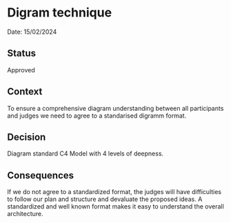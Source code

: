 # Digram technique 

Date: 15/02/2024 

## Status

Approved

## Context

To ensure a comprehensive diagram understanding between all participants and judges we need to agree to a standarised digramm format. 


## Decision

Diagram standard C4 Model with 4 levels of deepness.


## Consequences

If we do not agree to a standardized format, the judges will have difficulties to follow our plan and structure and devaluate the proposed ideas.
A standardized and well known format makes it easy to understand the overall architecture.
